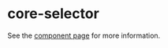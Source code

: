core-selector
==============

See the [component page](https://polymer-project.org/docs/elements/core-elements.html#core-selector) for more information.
